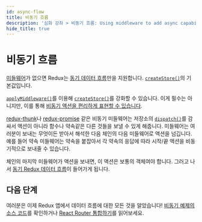 ```yaml
---
id: async-flow
title: 비동기 흐름
description: '심화 강좌 > 비동기 흐름: Using middleware to add async capabilities'
hide_title: true
---
```


# 비동기 흐름

[미들웨어](Middleware.md)가 없으면 Redux는 [동기 데이터 흐름](../basics/DataFlow.md)만을 지원합니다. [`createStore()`](../api/createStore.md)의 기본값입니다.

[`applyMiddleware()`](../api/applyMiddleware.md)를 이용해 [`createStore()`](../api/createStore.md)를 강화할 수 있습니다. 이게 필수는 아니지만, 이를 통해 [비동기 액션을 편리하게 표현할 수 있습니다](AsyncActions.md).

[redux-thunk](https://github.com/gaearon/redux-thunk)나 [redux-promise](https://github.com/acdlite/redux-promise) 같은 비동기 미들웨어는 저장소의 [`dispatch()`](../api/Store.md#dispatch)를 감싸서 액션이 아니라 함수나 약속같은 다른 것들을 보낼 수 있게 해줍니다. 미들웨어는 여러분이 보내는 무엇이든 받아서 해석한 다음 체인의 다음 미들웨어로 액션을 넘깁니다. 예를 들어 약속 미들웨어는 약속을 붙잡아서 각 약속의 응답에 따라 시작/끝 액션을 비동기적으로 보내줄 수 있습니다.

체인의 마지막 미들웨어가 액션을 보내면, 이 액션은 보통의 객체여야 합니다. 그러고 나서 [동기 Redux 데이터 흐름](../basics/DataFlow.md)이 들어가게 됩니다.

## 다음 단계

여러분은 이제 Redux 앱에서 데이터 흐름에 대한 모든 것을 알았습니다! [비동기 예제의 소스 코드](ExampleRedditAPI.md)를 확인하거나 [React Router 통합하기](UsageWithReactRouter.md)를 읽어보세요.
